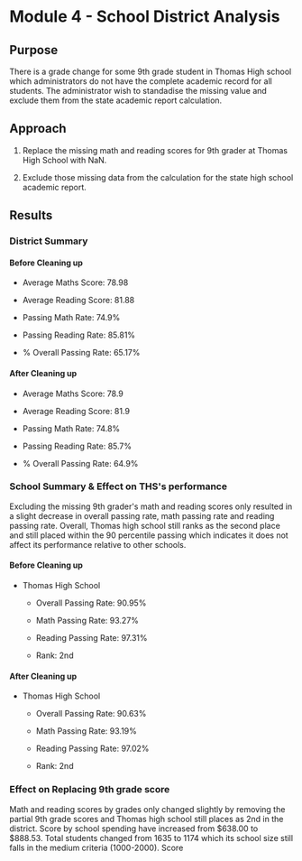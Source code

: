 # Module 4 - School District Analysis

## Purpose 

There is a grade change for some 9th grade student in Thomas High school which administrators do not have the complete academic record for all students. The administrator wish to standadise the missing value and exclude them from the state academic report calculation. 

## Approach 

1. Replace the missing math and reading scores for 9th grader at Thomas High School with NaN. 

2. Exclude those missing data from the calculation for the state high school academic report. 

## Results 

### District Summary 

#### Before Cleaning up 

- Average Maths Score: 78.98

- Average Reading Score: 81.88

- Passing Math Rate: 74.9%

- Passing Reading Rate: 85.81%

- % Overall Passing Rate: 65.17%

#### After Cleaning up 

- Average Maths Score: 78.9

- Average Reading Score: 81.9

- Passing Math Rate: 74.8%

- Passing Reading Rate: 85.7%

- % Overall Passing Rate: 64.9%

### School Summary & Effect on THS's performance

Excluding the missing 9th grader's math and reading scores only resulted in a slight decrease in overall passing rate, math passing rate and reading passing rate. Overall, Thomas high school still ranks as the second place and still placed within the 90 percentile passing which indicates it does not affect its performance relative to other schools.  

#### Before Cleaning up 

- Thomas High School 

    - Overall Passing Rate: 90.95%

    - Math Passing Rate: 93.27%

    - Reading Passing Rate: 97.31%
    
    - Rank: 2nd

#### After Cleaning up 

- Thomas High School 

    - Overall Passing Rate: 90.63% 

     - Math Passing Rate: 93.19%

    - Reading Passing Rate: 97.02%

    - Rank: 2nd

### Effect on Replacing 9th grade score

Math and reading scores by grades only changed slightly by removing the partial 9th grade scores and Thomas high school still places as 2nd in the district. Score by school spending have increased from $638.00 to $888.53. Total students changed from 1635 to 1174 which its school size still falls in the medium criteria (1000-2000). Score 